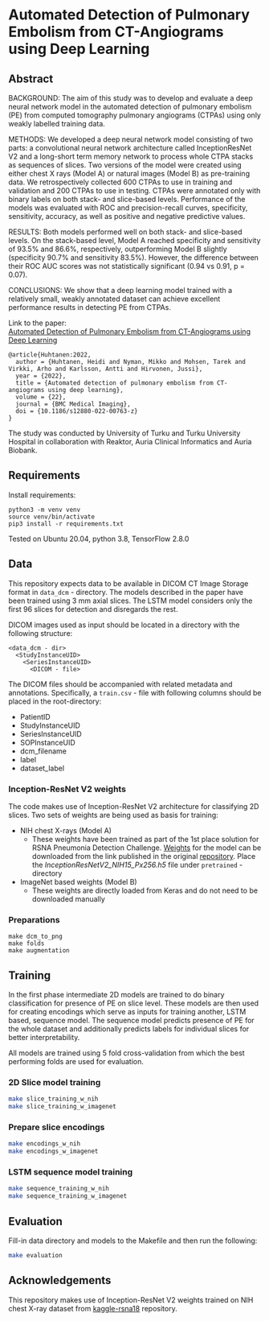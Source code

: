 # Automated Detection of Pulmonary Embolism from CT-Angiograms using Deep Learning

## Abstract

BACKGROUND: The aim of this study was to develop and evaluate a deep neural network model in the automated detection of pulmonary embolism (PE) from computed tomography pulmonary angiograms (CTPAs) using only weakly labelled training data.

METHODS: We developed a deep neural network model consisting of two parts: a convolutional neural network architecture called InceptionResNet V2 and a long-short term memory network to process whole CTPA stacks as sequences of slices. Two versions of the model were created using either chest X rays (Model A) or natural images (Model B) as pre-training data. We retrospectively collected 600 CTPAs to use in training and validation and 200 CTPAs to use in testing. CTPAs were annotated only with binary labels on both stack- and slice-based levels. Performance of the models was evaluated with ROC and precision-recall curves, specificity, sensitivity, accuracy, as well as positive and negative predictive values.

RESULTS: Both models performed well on both stack- and slice-based levels. On the stack-based level, Model A reached specificity and sensitivity of 93.5% and 86.6%, respectively, outperforming Model B slightly (specificity 90.7% and sensitivity 83.5%). However, the difference between their ROC AUC scores was not statistically significant (0.94 vs 0.91, p = 0.07).

CONCLUSIONS: We show that a deep learning model trained with a relatively small, weakly annotated dataset can achieve excellent performance results in detecting PE from CTPAs.

Link to the paper: \
[Automated Detection of Pulmonary Embolism from CT-Angiograms using Deep Learning](https://bmcmedimaging.biomedcentral.com/track/pdf/10.1186/s12880-022-00763-z.pdf)

```
@article{Huhtanen:2022,
  author = {Huhtanen, Heidi and Nyman, Mikko and Mohsen, Tarek and Virkki, Arho and Karlsson, Antti and Hirvonen, Jussi},
  year = {2022},
  title = {Automated detection of pulmonary embolism from CT-angiograms using deep learning},
  volume = {22},
  journal = {BMC Medical Imaging},
  doi = {10.1186/s12880-022-00763-z}
}
```

The study was conducted by University of Turku and Turku University Hospital in collaboration with Reaktor, Auria Clinical Informatics and Auria Biobank.

## Requirements

Install requirements:

```
python3 -m venv venv
source venv/bin/activate
pip3 install -r requirements.txt
```

Tested on Ubuntu 20.04, python 3.8, TensorFlow 2.8.0

## Data

This repository expects data to be available in DICOM CT Image Storage format in `data_dcm` - directory.
The models described in the paper have been trained using 3 mm axial slices. The LSTM model considers
only the first 96 slices for detection and disregards the rest.

DICOM images used as input should be located in a directory with the following structure:

```
<data_dcm - dir>
  <StudyInstanceUID>
    <SeriesInstanceUID>
      <DICOM - file>
```

The DICOM files should be accompanied with related metadata and annotations. Specifically, a `train.csv` - file with following columns
should be placed in the root-directory:

- PatientID
- StudyInstanceUID
- SeriesInstanceUID
- SOPInstanceUID
- dcm_filename
- label
- dataset_label

### Inception-ResNet V2 weights

The code makes use of Inception-ResNet V2 architecture for classifying 2D slices. Two sets of weights are being used as basis for training:

- NIH chest X-rays (Model A)
  - These weights have been trained as part of the 1st place solution for RSNA Pneumonia Detection Challenge. [Weights](https://docs.google.com/uc?export=download&id=1rI_WSlot6ZNa_ERdLSCsGquUXEK_ikYb) for the model can be downloaded from the link published in the original [repository](https://github.com/i-pan/kaggle-rsna18/). Place the _InceptionResNetV2_NIH15_Px256.h5_ file under `pretrained` - directory
- ImageNet based weights (Model B)
  - These weights are directly loaded from Keras and do not need to be downloaded manually

### Preparations

```
make dcm_to_png
make folds
make augmentation
```

## Training

In the first phase intermediate 2D models are trained to do binary classification for presence of PE on slice level. These models are then used for creating encodings which serve as inputs for training another, LSTM based, sequence model. The sequence model predicts presence of PE for the whole dataset and additionally predicts labels for individual slices for better interpretability.

All models are trained using 5 fold cross-validation from which the best performing folds are used for evaluation.

### 2D Slice model training

```bash
make slice_training_w_nih
make slice_training_w_imagenet
```

### Prepare slice encodings

```bash
make encodings_w_nih
make encodings_w_imagenet
```

### LSTM sequence model training

```bash
make sequence_training_w_nih
make sequence_training_w_imagenet
```

## Evaluation

Fill-in data directory and models to the Makefile and then run the following:

```bash
make evaluation
```

## Acknowledgements

This repository makes use of Inception-ResNet V2 weights trained on NIH chest X-ray dataset from [kaggle-rsna18](https://github.com/i-pan/kaggle-rsna18/) repository.
